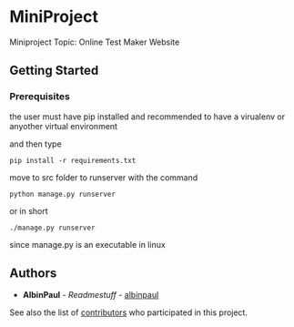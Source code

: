 # MiniProject
Miniproject Topic: Online Test Maker Website
## Getting Started
### Prerequisites
the user must have pip installed and recommended to have a virualenv or anyother virtual environment

and then type 
```
pip install -r requirements.txt
```
move to src folder to runserver with the command 
```
python manage.py runserver 
```
or in short 
```
./manage.py runserver 
```
since manage.py is an executable in linux
## Authors

* **AlbinPaul** - *Readmestuff* - [albinpaul](https://github.com/albinpaul)

See also the list of [contributors](https://github.com/Aliflail/MiniProject/contributors) who participated in this project.
